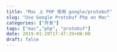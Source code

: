 ```yaml
---
title: "Mac 上 PHP 使用 google/protobuf"
slug: "Use Google Protobuf Php on Mac"
categories: ["开发"]
tags: ["mac","php", "protobuf"]
date: 2019-01-28T17:47:29+08:00
draft: false
---
```



